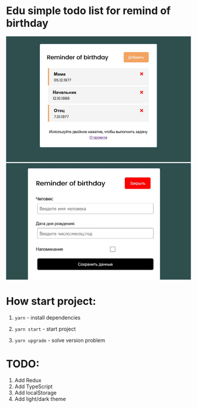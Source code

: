 # Edu simple todo list for remind of birthday

<p align="center" display="flex">
  <img src="./public/image/screen-1.jpg"  title="hover text">
  <img src="./public/image/screen-2.jpg"  title="hover text">
</p>

# How start project:

1. `yarn` - install dependencies 

2. `yarn start` - start project

3. `yarn upgrade` - solve version problem 

# TODO:

1. Add Redux 
2. Add TypeScript
3. Add localStorage
4. Add light/dark theme

